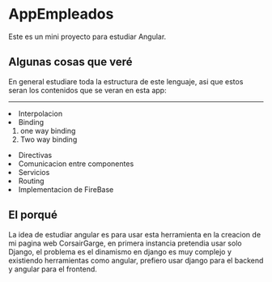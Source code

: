 # AppEmpleados
Este es un mini proyecto para estudiar Angular. 

## Algunas cosas que veré
En general estudiare toda la estructura de este lenguaje, asi que estos seran los contenidos que se veran en esta app:
<hr>
<li> Interpolacion
<li> Binding
<ol> 
  <li> one way binding
  <li> Two way binding
 </ol>
<li> Directivas
<li> Comunicacion entre componentes
<li> Servicios
<li> Routing
<li> Implementacion de FireBase

## El porqué
La idea de estudiar angular es para usar esta herramienta en la creacion de mi pagina web CorsairGarge, en primera instancia 
pretendia usar solo Django, el problema es el dinamismo en django es muy complejo y existiendo herramientas como angular, prefiero 
usar django para el backend y angular para el frontend.

